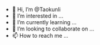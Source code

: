- 👋 Hi, I’m @Taokunli
- 👀 I’m interested in ...
- 🌱 I’m currently learning ...
- 💞️ I’m looking to collaborate on ...
- 📫 How to reach me ...

<!---
Taokunli/Taokunli is a ✨ special ✨ repository because its `README.md` (this file) appears on your GitHub profile.
You can click the Preview link to take a look at your changes.
--->
